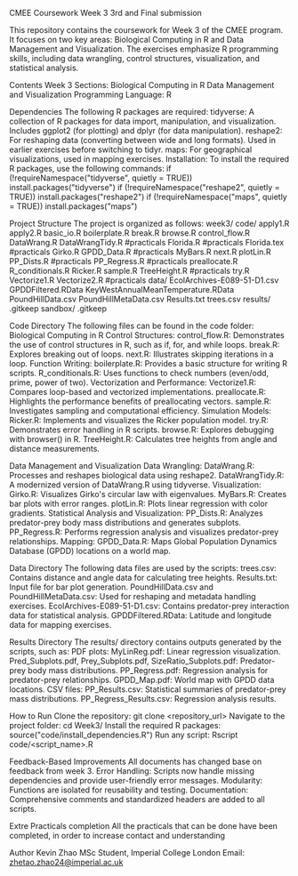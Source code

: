 CMEE Coursework Week 3 3rd and Final submission

This repository contains the coursework for Week 3 of the CMEE program. It focuses on two key areas: Biological Computing in R and Data Management and Visualization. The exercises emphasize R programming skills, including data wrangling, control structures, visualization, and statistical analysis.

Contents
Week 3 Sections:
Biological Computing in R
Data Management and Visualization
Programming Language:
R

Dependencies
The following R packages are required:
tidyverse: A collection of R packages for data import, manipulation, and visualization. Includes ggplot2 (for plotting) and dplyr (for data manipulation).
reshape2: For reshaping data (converting between wide and long formats). Used in earlier exercises before switching to tidyr.
maps: For geographical visualizations, used in mapping exercises.
Installation:
To install the required R packages, use the following commands:
if (!requireNamespace("tidyverse", quietly = TRUE)) install.packages("tidyverse")
if (!requireNamespace("reshape2", quietly = TRUE)) install.packages("reshape2")
if (!requireNamespace("maps", quietly = TRUE)) install.packages("maps")

Project Structure
The project is organized as follows:
week3/
    code/
        apply1.R
        apply2.R
        basic_io.R
        boilerplate.R
        break.R
        browse.R
        control_flow.R
        DataWrang.R
        DataWrangTidy.R #practicals
        Florida.R #practicals
        Florida.tex #practicals
        Girko.R
        GPDD_Data.R #practicals
        MyBars.R
        next.R
        plotLin.R
        PP_Dists.R #practicals
        PP_Regress.R #practicals
        preallocate.R
        R_conditionals.R
        Ricker.R
        sample.R
        TreeHeight.R #practicals
        try.R
        Vectorize1.R
        Vectorize2.R #practicals
    data/
        EcolArchives-E089-51-D1.csv
        GPDDFiltered.RData
        KeyWestAnnualMeanTemperature.RData
        PoundHillData.csv
        PoundHillMetaData.csv
        Results.txt
        trees.csv
    results/
        .gitkeep
    sandbox/
        .gitkeep

Code Directory
The following files can be found in the code folder:
Biological Computing in R
Control Structures:
control_flow.R: Demonstrates the use of control structures in R, such as if, for, and while loops.
break.R: Explores breaking out of loops.
next.R: Illustrates skipping iterations in a loop.
Function Writing:
boilerplate.R: Provides a basic structure for writing R scripts.
R_conditionals.R: Uses functions to check numbers (even/odd, prime, power of two).
Vectorization and Performance:
Vectorize1.R: Compares loop-based and vectorized implementations.
preallocate.R: Highlights the performance benefits of preallocating vectors.
sample.R: Investigates sampling and computational efficiency.
Simulation Models:
Ricker.R: Implements and visualizes the Ricker population model.
try.R: Demonstrates error handling in R scripts.
browse.R: Explores debugging with browser() in R.
TreeHeight.R: Calculates tree heights from angle and distance measurements.

Data Management and Visualization
Data Wrangling:
DataWrang.R: Processes and reshapes biological data using reshape2.
DataWrangTidy.R: A modernized version of DataWrang.R using tidyverse.
Visualization:
Girko.R: Visualizes Girko's circular law with eigenvalues.
MyBars.R: Creates bar plots with error ranges.
plotLin.R: Plots linear regression with color gradients.
Statistical Analysis and Visualization:
PP_Dists.R: Analyzes predator-prey body mass distributions and generates subplots.
PP_Regress.R: Performs regression analysis and visualizes predator-prey relationships.
Mapping:
GPDD_Data.R: Maps Global Population Dynamics Database (GPDD) locations on a world map.

Data Directory
The following data files are used by the scripts:
trees.csv: Contains distance and angle data for calculating tree heights.
Results.txt: Input file for bar plot generation.
PoundHillData.csv and PoundHillMetaData.csv: Used for reshaping and metadata handling exercises.
EcolArchives-E089-51-D1.csv: Contains predator-prey interaction data for statistical analysis.
GPDDFiltered.RData: Latitude and longitude data for mapping exercises.

Results Directory
The results/ directory contains outputs generated by the scripts, such as:
PDF plots:
MyLinReg.pdf: Linear regression visualization.
Pred_Subplots.pdf, Prey_Subplots.pdf, SizeRatio_Subplots.pdf: Predator-prey body mass distributions.
PP_Regress.pdf: Regression analysis for predator-prey relationships.
GPDD_Map.pdf: World map with GPDD data locations.
CSV files:
PP_Results.csv: Statistical summaries of predator-prey mass distributions.
PP_Regress_Results.csv: Regression analysis results.

How to Run
Clone the repository:
git clone <repository_url>
Navigate to the project folder:
cd Week3/
Install the required R packages:
source("code/install_dependencies.R")
Run any script:
Rscript code/<script_name>.R

Feedback-Based Improvements
All documents has changed base on feedback from week 3.
Error Handling: Scripts now handle missing dependencies and provide user-friendly error messages.
Modularity: Functions are isolated for reusability and testing.
Documentation: Comprehensive comments and standardized headers are added to all scripts.

Extre Practicals completion
All the practicals that can be done have been completed, in order to increase contact and understanding

Author
Kevin Zhao
MSc Student, Imperial College London
Email: zhetao.zhao24@imperial.ac.uk